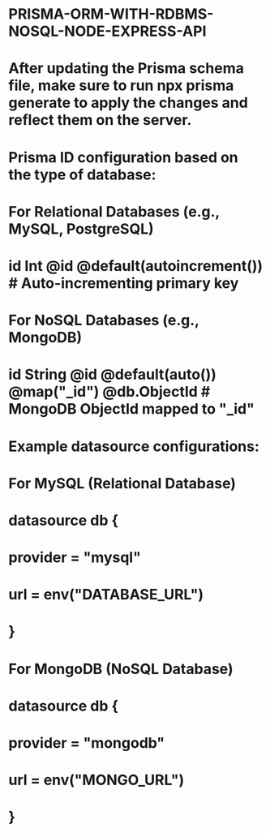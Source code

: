 # PRISMA-ORM-WITH-RDBMS-NOSQL-NODE-EXPRESS-API
# After updating the Prisma schema file, make sure to run npx prisma generate to apply the changes and reflect them on the server.
# Prisma ID configuration based on the type of database:

# For Relational Databases (e.g., MySQL, PostgreSQL)
# id        Int     @id @default(autoincrement())  # Auto-incrementing primary key

# For NoSQL Databases (e.g., MongoDB)
# id        String  @id @default(auto()) @map("_id") @db.ObjectId  # MongoDB ObjectId mapped to "_id"


# Example datasource configurations:

# For MySQL (Relational Database)
# datasource db {
#   provider = "mysql"
#   url      = env("DATABASE_URL")
# }

# For MongoDB (NoSQL Database)
# datasource db {
#   provider = "mongodb"
#   url      = env("MONGO_URL")
# }


